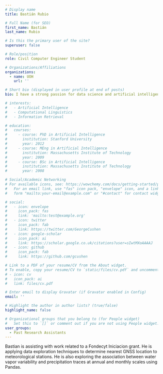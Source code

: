 ```yaml
---
# Display name
title: Bastián Rubio

# Full Name (for SEO)
first_name: Bastián
last_name: Rubio

# Is this the primary user of the site?
superuser: false

# Role/position
role: Civil Computer Engineer Student

# Organizations/Affiliations
organizations:
  - name: UOH
    url: ''

# Short bio (displayed in user profile at end of posts)
bio: I have a strong passion for data science and artificial intelligence, backed by a strong background in mathematics, statistics and programming. I am motivated by exploring data and finding meaningful insights.

# interests:
#   - Artificial Intelligence
#   - Computational Linguistics
#   - Information Retrieval

# education:
#   courses:
#     - course: PhD in Artificial Intelligence
#       institution: Stanford University
#       year: 2012
#     - course: MEng in Artificial Intelligence
#       institution: Massachusetts Institute of Technology
#       year: 2009
#     - course: BSc in Artificial Intelligence
#       institution: Massachusetts Institute of Technology
#       year: 2008

# Social/Academic Networking
# For available icons, see: https://wowchemy.com/docs/getting-started/page-builder/#icons
#   For an email link, use "fas" icon pack, "envelope" icon, and a link in the
#   form "mailto:your-email@example.com" or "#contact" for contact widget.

# social:
#   - icon: envelope
#     icon_pack: fas
#     link: 'mailto:test@example.org'
#   - icon: twitter
#     icon_pack: fab
#     link: https://twitter.com/GeorgeCushen
#   - icon: google-scholar
#     icon_pack: ai
#     link: https://scholar.google.co.uk/citations?user=sIwtMXoAAAAJ
#   - icon: github
#     icon_pack: fab
#     link: https://github.com/gcushen

# Link to a PDF of your resume/CV from the About widget.
# To enable, copy your resume/CV to `static/files/cv.pdf` and uncomment the lines below.
# - icon: cv
#   icon_pack: ai
#   link: files/cv.pdf

# Enter email to display Gravatar (if Gravatar enabled in Config)
email: ''

# Highlight the author in author lists? (true/false)
highlight_name: false

# Organizational groups that you belong to (for People widget)
#   Set this to `[]` or comment out if you are not using People widget.
user_groups:
  - Past Research Assistants
---
```


Bastian is assisting with work related to a Fondecyt Iniciacion grant. He is applying data exploration techniques to determine nearest GNSS location to meteorological stations. He is also exploring the association between water vapor variability and precipitation traces at annual and monthly scales using Pandas. 
